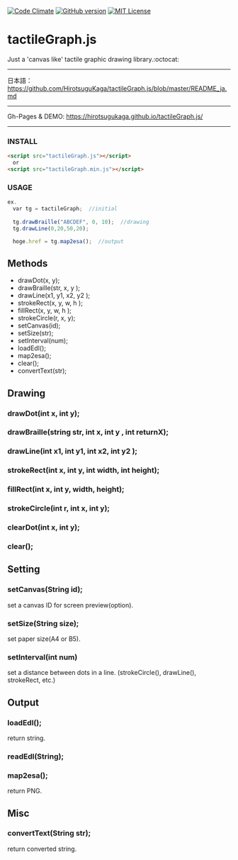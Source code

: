 [![Code Climate](https://codeclimate.com/github/HirotsuguKaga/Braille.js/badges/gpa.svg)](https://codeclimate.com/github/HirotsuguKaga/Braille.js)
[![GitHub version](https://badge.fury.io/gh/HirotsuguKaga%2FtactileGraph.js.svg)](https://badge.fury.io/gh/HirotsuguKaga%2FtactileGraph.js)
[![MIT License](http://img.shields.io/badge/license-MIT-blue.svg?style=flat)](LICENSE)

# tactileGraph.js
Just a 'canvas like' tactile graphic drawing library.:octocat:
  
***
  日本語：https://github.com/HirotsuguKaga/tactileGraph.js/blob/master/README_ja.md
***
Gh-Pages & DEMO: https://hirotsugukaga.github.io/tactileGraph.js/
***
### INSTALL
```html
<script src="tactileGraph.js"></script>
　or
<script src="tactileGraph.min.js"></script>
```
### USAGE
```javascript
ex.
　var tg = tactileGraph;  //initial
 
　tg.drawBraille("ABCDEF", 0, 10);  //drawing
　tg.drawLine(0,20,50,20);

　hoge.href = tg.map2esa();  //output
```

   
## Methods
* drawDot(x, y);
* drawBraille(str, x, y );
* drawLine(x1, y1, x2, y2 );
* strokeRect(x, y, w, h );
* fillRect(x, y, w, h );
* strokeCircle(r, x, y);
* setCanvas(id);
* setSize(str);
* setInterval(num);
* loadEdl();
* map2esa();
* clear();
* convertText(str);
  
  

## Drawing
### drawDot(int x, int y);
  
### drawBraille(string str, int x, int y , int returnX);
  
### drawLine(int x1, int y1, int x2, int y2 );
  
### strokeRect(int x, int y, int width, int height);
  
### fillRect(int x, int y, width, height);
  
### strokeCircle(int r, int x, int y);

### clearDot(int x, int y);

### clear();
 

## Setting
### setCanvas(String id);
set a canvas ID for screen preview(option).
### setSize(String size);
set paper size(A4 or B5).
### setInterval(int num)
set a distance between dots in a line. (strokeCircle(), drawLine(), strokeRect, etc.)
  
## Output
### loadEdl();
return string.
### readEdl(String);
### map2esa();
return PNG.
  
## Misc
### convertText(String str);
return converted string.
